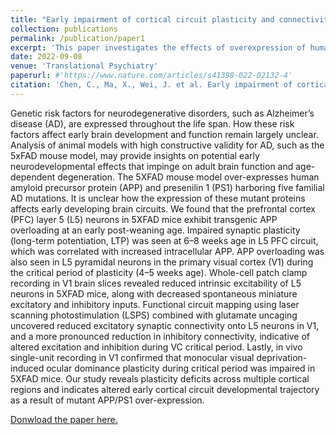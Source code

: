 ```yaml
---
title: "Early impairment of cortical circuit plasticity and connectivity in the 5XFAD Alzheimer's disease mouse model"
collection: publications
permalink: /publication/paper1
excerpt: 'This paper investigates the effects of overexpression of human amyloid precursor protein and presenilin 1 on tbe plasticity of early developing brain circuits.'
date: 2022-09-08
venue: 'Translational Psychiatry'
paperurl: #'https://www.nature.com/articles/s41398-022-02132-4'
citation: 'Chen, C., Ma, X., Wei, J. et al. Early impairment of cortical circuit plasticity and connectivity in the 5XFAD Alzheimer’s disease mouse model. Transl Psychiatry 12, 371 (2022). https://doi.org/10.1038/s41398-022-02132-4'
---
```

Genetic risk factors for neurodegenerative disorders, such as Alzheimer’s disease (AD), are expressed throughout the life span. How these risk factors affect early brain development and function remain largely unclear. Analysis of animal models with high constructive validity for AD, such as the 5xFAD mouse model, may provide insights on potential early neurodevelopmental effects that impinge on adult brain function and age-dependent degeneration. The 5XFAD mouse model over-expresses human amyloid precursor protein (APP) and presenilin 1 (PS1) harboring five familial AD mutations. It is unclear how the expression of these mutant proteins affects early developing brain circuits. We found that the prefrontal cortex (PFC) layer 5 (L5) neurons in 5XFAD mice exhibit transgenic APP overloading at an early post-weaning age. Impaired synaptic plasticity (long-term potentiation, LTP) was seen at 6–8 weeks age in L5 PFC circuit, which was correlated with increased intracellular APP. APP overloading was also seen in L5 pyramidal neurons in the primary visual cortex (V1) during the critical period of plasticity (4–5 weeks age). Whole-cell patch clamp recording in V1 brain slices revealed reduced intrinsic excitability of L5 neurons in 5XFAD mice, along with decreased spontaneous miniature excitatory and inhibitory inputs. Functional circuit mapping using laser scanning photostimulation (LSPS) combined with glutamate uncaging uncovered reduced excitatory synaptic connectivity onto L5 neurons in V1, and a more pronounced reduction in inhibitory connectivity, indicative of altered excitation and inhibition during VC critical period. Lastly, in vivo single-unit recording in V1 confirmed that monocular visual deprivation-induced ocular dominance plasticity during critical period was impaired in 5XFAD mice. Our study reveals plasticity deficits across multiple cortical regions and indicates altered early cortical circuit developmental trajectory as a result of mutant APP/PS1 over-expression.

[Donwload the paper here.](https://jessicakzhang.github.io/files/paper1.pdf)